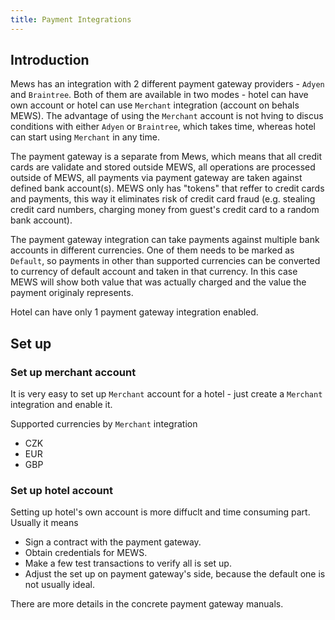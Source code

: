 ```yaml
---
title: Payment Integrations
---
```


## Introduction

Mews has an integration with 2 different payment gateway providers - `Adyen` and `Braintree`. Both of them are available in two modes - hotel can have own account or hotel can use `Merchant` integration (account on behals MEWS). The advantage of using the `Merchant` account is not hving to discus conditions with either `Adyen` or `Braintree`, which takes time, whereas hotel can start using `Merchant` in any time.

The payment gateway is a separate from Mews, which means that all credit cards are validate and stored outside MEWS, all operations are processed outside of MEWS, all payments via payment gateway are taken against defined bank account(s). MEWS only has "tokens" that reffer to credit cards and payments, this way it eliminates risk of credit card fraud (e.g. stealing credit card numbers, charging money from guest's credit card to a random bank account).

The payment gateway integration can take payments against multiple bank accounts in different currencies. One of them needs to be marked as `Default`, so payments in other than supported currencies can be converted to currency of default account and taken in that currency. In this case MEWS will show both value that was actually charged and the value the payment originaly represents.

Hotel can have only 1 payment gateway integration enabled.

## Set up

### Set up merchant account

It is very easy to set up `Merchant` account for a hotel - just create a `Merchant` integration and enable it.

Supported currencies by `Merchant` integration

- CZK
- EUR
- GBP 

### Set up hotel account

Setting up hotel's own account is more diffuclt and time consuming part. Usually it means 

- Sign a contract with the payment gateway.
- Obtain credentials for MEWS.
- Make a few test transactions to verify all is set up.
- Adjust the set up on payment gateway's side, because the default one is not usually ideal.

There are more details in the concrete payment gateway manuals.


